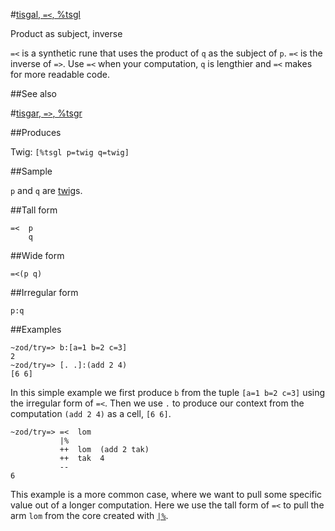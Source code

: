 #[tisgal, `=<`, %tsgl](#tsgl)

Product as subject, inverse

`=<` is a synthetic rune that uses the product of `q` as the subject of `p`. `=<` is the inverse of `=>`. Use `=<` when your computation, `q` is lengthier and `=<` makes for more readable code.

##See also

#[tisgar, `=>`, %tsgr](#tsgr)

##Produces

Twig: `[%tsgl p=twig q=twig]`

##Sample

`p` and `q` are [twig]()s.

##Tall form

    =<  p
        q

##Wide form

    =<(p q)

##Irregular form

    p:q

##Examples

    ~zod/try=> b:[a=1 b=2 c=3]
    2
    ~zod/try=> [. .]:(add 2 4)
    [6 6]

In this simple example we first produce `b` from the tuple `[a=1 b=2 c=3]` using the irregular form of `=<`. Then we use `.` to produce our context from the computation `(add 2 4)` as a cell, `[6 6]`.

    ~zod/try=> =<  lom
               |%
               ++  lom  (add 2 tak)
               ++  tak  4
               --
    6

This example is a more common case, where we want to pull some specific value out of a longer computation. Here we use the tall form of `=<` to pull the arm `lom` from the core created with [`|%`]().
